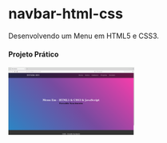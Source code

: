 # navbar-html-css
Desenvolvendo um Menu em HTML5 e CSS3.

#### Projeto Prático
<img src='./navbar-html-css/img/navbar.png ' width='50%'/>
